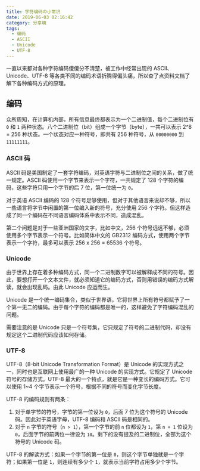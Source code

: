 ```yaml
---
title: 字符编码の小常识
date: 2019-06-03 02:16:42
category: 分享境
tags:
  - 编码
  - ASCII
  - Unicode
  - UTF-8
---
```


一直以来都对各种字符编码傻傻分不清楚，被工作中经常出现的 ASCII、Unicode、UTF-8 等各类不同的编码术语折腾得偏头痛，所以查了点资料文档了解下各种编码方式的原理。

## 编码

众所周知，在计算机内部，所有信息最终都表示为一个二进制值，每个二进制位有 `0` 和 `1` 两种状态。八个二进制位（bit）组成一个字节（byte），一共可以表示 2^8 = 256 种状态。一个状态对应一种符号，即共有 256 种符号，从 `00000000` 到 `11111111`。

### ASCII 码

ASCII 码是美国制定了一套字符编码，对英语字符与二进制位之间的关系，做了统一规定。ASCII 码使用一个字节来表示一个字符，一共规定了 128 个字符的编码，这些字符只用一个字节的后 7 位，第一位统一为 `0`。

对于英语 ASCII 编码的 128 个符号足够使用，但对于其他语言来说却不够，所以一些语言将字节中闲置的第一位编入新的符号，充分使用 256 个字符。但这样造成了同一个编码在不同语言编码体系中表示不同，造成混乱。

第二个问题是对于一些亚洲国家的文字，比如中文，256 个符号远远不够，必须使用多个字节表示一个符号。比如简体中文的 GB2312 编码方式，使用两个字节表示一个字符，最多可以表示 256 x 256 = 65536 个符号。

### Unicode

由于世界上存在着多种编码方式，同一个二进制数字可以被解释成不同的符号。因此，要想打开一个文本文件，就必须知道它的编码方式，否则用错误的编码方式解读，就会出现乱码。由此 Unicode 应运而生。

Unicode 是一个统一编码集合，类似于世界语，它将世界上所有符号都赋予了一个第一无二的编码。由于每个字符的编码都是唯一的，这样避免了字符编码混乱的问题。

需要注意的是 Unicode 只是一个符号集，它只规定了符号的二进制代码，却没有规定这个二进制代码应该如何存储。

### UTF-8

UTF-8（8-bit Unicode Transformation Format）是 Unicode 的实现方式之一，同时也是互联网上使用最广的一种 Unicode 的实现方式。它规定了 Unicode 符号的存储方式。UTF-8 最大的一个特点，就是它是一种变长的编码方式。它可以使用 1~4 个字节表示一个符号，根据不同的符号而变化字节长度。

UTF-8 的编码规则有两条：

1. 对于单字节的符号，字节的第一位设为 `0`，后面 7 位为这个符号的 Unicode 码。因此对于英语字母，UTF-8 编码和 ASCII 码是相同的。
2. 对于 `n` 字节的符号（`n > 1`），第一个字节的前 `n` 位都设为 `1`，第 `n + 1` 位设为 `0`，后面字节的前两位一律设为 `10`。剩下的没有提及的二进制位，全部为这个符号的 Unicode 码。

UTF-8 的解读方式：如果一个字节的第一位是 `0`，则这个字节单独就是一个字符；如果第一位是 `1`，则连续有多少个 `1`，就表示当前字符占用多少个字节。
